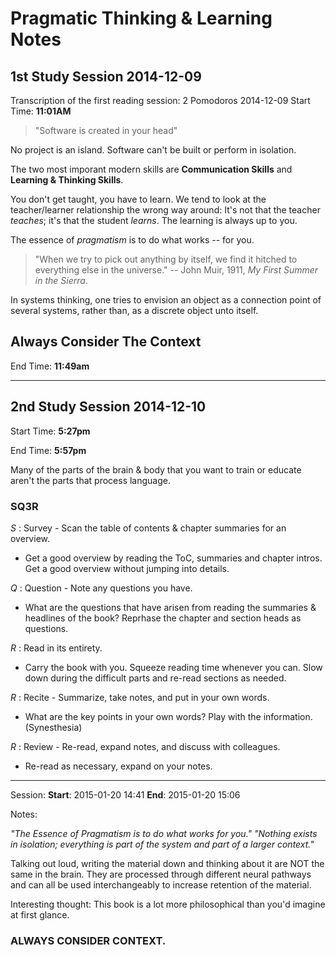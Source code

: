 # Pragmatic Thinking & Learning Notes

## 1st Study Session 2014-12-09

Transcription of the first reading session: 2 Pomodoros 2014-12-09
Start Time: **11:01AM**

> "Software is created in your head"

No project is an island. Software can't be built or perform in isolation.

The two most imporant modern skills are **Communication Skills** and **Learning & Thinking Skills**.

You don't get taught, you have to learn. We tend to look at the teacher/learner relationship the wrong way around: It's not that the teacher _teaches_; it's that the student _learns_. The learning is always up to you.

The essence of _pragmatism_ is to do what works -- for you.

> "When we try to pick out anything by itself, we find it hitched to everything else in the universe." -- John Muir, 1911, _My First Summer in the Sierra_.

In systems thinking, one tries to envision an object as a connection point of several systems, rather than, as a discrete object unto itself.

## Always Consider The Context ##
End Time: **11:49am**

----

## 2nd Study Session 2014-12-10

Start Time: **5:27pm**

End Time: **5:57pm**

Many of the parts of the brain & body that you want to train or educate aren't the parts that process language.

### SQ3R

_S_ : Survey - Scan the table of contents & chapter summaries for an overview.
  * Get a good overview by reading the ToC, summaries and chapter intros. Get a good overview without jumping into details.

_Q_ : Question - Note any questions you have.
  * What are the questions that have arisen from reading the summaries & headlines of the book? Reprhase the chapter and section heads as questions.

_R_ : Read in its entirety.
  * Carry the book with you. Squeeze reading time whenever you can. Slow down during the difficult parts and re-read sections as needed.

_R_ : Recite - Summarize, take notes, and put in your own words.
  * What are the key points in your own words? Play with the information. (Synesthesia)

_R_ : Review - Re-read, expand notes, and discuss with colleagues.
* Re-read as necessary, expand on your notes.

---

Session: **Start**: 2015-01-20 14:41 **End**: 2015-01-20 15:06

Notes:

_"The Essence of Pragmatism is to do what works for you."_
_"Nothing exists in isolation; everything is part of the system and part of a larger context."_

Talking out loud, writing the material down and thinking about it  are NOT the same in the brain. They are processed through different neural pathways and can all be used interchangeably to increase retention of the material.

Interesting thought: This book is a lot more philosophical than you'd imagine at first glance.

### ALWAYS CONSIDER CONTEXT. ###
